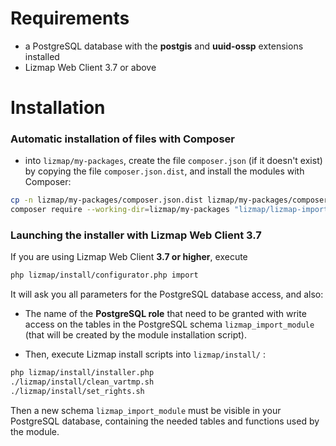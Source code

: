 # Requirements

* a PostgreSQL database with the **postgis** and **uuid-ossp** extensions installed
* Lizmap Web Client 3.7 or above

# Installation

### Automatic installation of files with Composer


* into `lizmap/my-packages`, create the file `composer.json` (if it doesn't exist)
  by copying the file `composer.json.dist`, and install the modules with Composer:

```bash
cp -n lizmap/my-packages/composer.json.dist lizmap/my-packages/composer.json
composer require --working-dir=lizmap/my-packages "lizmap/lizmap-import-module"
```


### Launching the installer with Lizmap Web Client 3.7


If you are using Lizmap Web Client **3.7 or higher**, execute

```bash
php lizmap/install/configurator.php import
```

It will ask you all parameters for the PostgreSQL database access, and also:

* The name of the **PostgreSQL role** that need to be granted with write access on the tables
  in the PostgreSQL schema `lizmap_import_module` (that will be created by the module installation
  script).

* Then, execute Lizmap install scripts into `lizmap/install/` :

```bash
php lizmap/install/installer.php
./lizmap/install/clean_vartmp.sh
./lizmap/install/set_rights.sh
```

Then a new schema `lizmap_import_module` must be visible in your PostgreSQL database, containing the needed
tables and functions used by the module.

